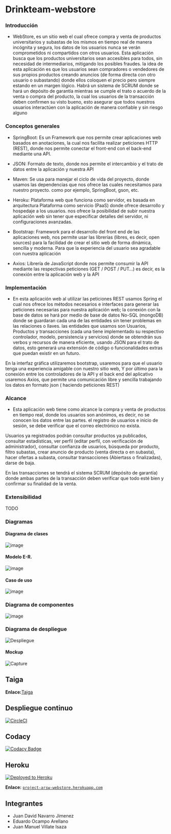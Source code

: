 # Drinkteam-webstore

### Introducción

- WebStore, es un sitio web el cual ofrece compra y venta de productos universitarios y subastas de los mismos en tiempo real de manera incógnita y segura, los datos de los usuarios nunca se verán comprometidos ni compartidos con otros usuarios. Esta aplicación busca que los productos universitarios sean accesibles para todos, sin necesidad de intermediarios, mitigando los posibles fraudes. la idea de esta aplicación es que los usuarios sean compradores o vendedores de sus propios productos creando anuncios (de forma directa con otro usuario o subastando) donde ellos coloquen el precio pero siempre estando en un margen lógico. Habrá un sistema de SCRUM donde se hará un depósito de garantía mientras se cumple el trato o acuerdo de la venta o compra del producto, la cual los usuarios de la transacción deben confirmen su visto bueno, esto asegurar que todos nuestros usuarios interactúen con la aplicación de manera confiable y sin riesgo alguno

### Conceptos generales

- SpringBoot: Es un Framework que nos permite crear aplicaciones web basados en anotaciones, la cual nos facilita realizar peticiones HTTP (REST), donde nos permite conectar el front-end con el back-end mediante una API.

- JSON: Formato de texto, donde nos permite el intercambio y el trato de datos entre la aplicación y nuestra API 

- Maven: Se usa para manejar el ciclo de vida del proyecto, donde usamos las dependencias que nos ofrece las cuales necesitamos para nuestro proyecto. como por ejemplo, SpringBoot, gson, etc.

- Heroku: Plataforma web que funciona como servidor, es basada en arquitectura Plataforma como servicio (PaaS) donde ofrece desarrollo y hospedaje a los usuarios. nos ofrece la posibilidad de subir nuestra aplicación web sin tener que especificar detalles del servidor, ni configuraciones avanzadas.

- Bootstrap: Framework para el desarrollo del front end de las aplicaciones web, nos permite usar las librerías (libres, es decir, open sources)  para la facilidad de crear el sitio web de forma dinámica, sencilla y moderna. Para que la experiencia del usuario sea agradable con nuestra aplicación

- Axios: Librería de JavaScript donde nos permite consumir la API mediante las respectivas peticiones (GET / POST / PUT…) es decir, es la conexión entre la aplicación web y la API

### Implementación

- En esta aplicación web al utilizar las peticiones REST usamos Spring el cual nos ofrece los métodos necesarios e interfaces para generar las peticiones necesarias para nuestra aplicación web; la conexión con la base de datos se hará por medio de base de datos No-SQL (mongoDB) donde se guardaran cada una de las entidades sin tener problemas en las relaciones o llaves. las entidades que usamos son Usuarios, Productos y transacciones (cada una tiene implementado su respectivo controlador, modelo, persistencia y servicios) donde se obtendrán sus verbos y recursos de manera eficiente, usando JSON para el trato de datos, esto generará una extensión de código o funcionalidades extras que puedan existir en un futuro.

En la interfaz gráfica utilizaremos bootstrap, usaremos para que el usuario tenga una experiencia amigable con nuestro sitio web, Y por último para la conexión entre los controladores de la API y el back end del aplicativo usaremos Axios, que permite una comunicación libre y sencilla trabajando  los datos en formato json ( haciendo peticiones REST)

### Alcance

- Esta aplicación web tiene como alcance la compra y venta de productos en tiempo real, donde los usuarios son anónimos, es decir, no se conocen los datos entre las partes. el registro de usuarios e inicio de sesión, se debe verificar que el correo electrónico no exista.

Usuarios ya registrados podrán consultar productos ya publicados, consultar estadísticas, ver perfil (editar perfil, con verificación de administrador), consultar confianza de usuarios, búsqueda por producto, filtro subastas,  crear anuncio de producto (venta directa o en subasta), hacer ofertas a subasta, consultar transacciones (Abiertass o finalizadas), darse de baja.

En las transacciones se tendrá el sistema SCRUM (depósito de garantía) donde ambas partes de la transacción deben verificar que todo esté bien y confirmar su finalidad de la venta.


### Extensibilidad

   TODO


### Diagramas

#### Diagrama de clases

![image](https://user-images.githubusercontent.com/53972469/77471383-2d664380-6de0-11ea-9901-1e01c0d5f926.png)

#### Modelo E-R.

![image](https://user-images.githubusercontent.com/53972469/77483659-b6887500-6df6-11ea-85a3-1a24351b8fc9.png)

#### Caso de uso

![image](https://user-images.githubusercontent.com/53972469/77471471-58509780-6de0-11ea-8204-d56b96b56b03.png)

### Diagrama de componentes

![image](https://user-images.githubusercontent.com/53972469/77483869-2e569f80-6df7-11ea-98c9-3c9b7719cbf8.png)

### Diagrama de despliegue

![Despliegue](https://user-images.githubusercontent.com/44879884/76483737-cf9c2980-63e5-11ea-8dbe-09f8c0588689.PNG)

#### Mockup

![Capture](https://user-images.githubusercontent.com/53972469/75044637-fd99e800-548f-11ea-8c26-4d4f74d427ce.PNG)

## Taiga
**Enlace:**[Taiga](https://tree.taiga.io/project/villate13-drinkteam-arsw/timeline)

## Despliegue continuo

[![CircleCI](https://circleci.com/gh/DrinkTeam-Project-Arsw/drinkteam-webstore.svg?style=svg)](https://circleci.com/gh/DrinkTeam-Project-Arsw/drinkteam-webstore)

## Codacy

[![Codacy Badge](https://api.codacy.com/project/badge/Grade/ad2af9350d84404d80b3aee9064be5fe)](https://www.codacy.com/gh/DrinkTeam-Project-Arsw/drinkteam-webstore?utm_source=github.com&amp;utm_medium=referral&amp;utm_content=DrinkTeam-Project-Arsw/drinkteam-webstore&amp;utm_campaign=Badge_Grade)

## Heroku

[![Deployed to Heroku](https://www.herokucdn.com/deploy/button.png)](https://project-arsw-webstore.herokuapp.com/index.html)

**Enlace:** [`project-arsw-webstore.herokuapp.com`](https://project-arsw-webstore.herokuapp.com)

## Integrantes
  - Juan David Navarro Jimenez
  - Eduardo Ocampo Arellano
  - Juan Manuel Villate Isaza
